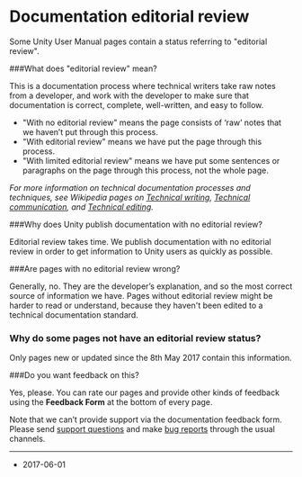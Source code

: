 # Documentation editorial review

Some Unity User Manual pages contain a status referring to "editorial review".

###What does "editorial review" mean?

This is a documentation process where technical writers take raw notes from a developer, and work with the developer to make sure that documentation is correct, complete, well-written, and easy to follow.

* "With no editorial review" means the page consists of ‘raw’ notes that we haven’t put through this process.
* "With editorial review" means we have put the page through this process.
* "With limited editorial review" means we have put some sentences or paragraphs on the page through this process, not the whole page.

*For more information on technical documentation processes and techniques, see Wikipedia pages on [Technical writing](https://en.wikipedia.org/wiki/Technical_writing), [Technical communication](https://en.wikipedia.org/wiki/Technical_communication), and [Technical editing](https://en.wikipedia.org/wiki/Editing).*

###Why does Unity publish documentation with no editorial review?

Editorial review takes time. We publish documentation with no editorial review in order to get information to Unity users as quickly as possible.

###Are pages with no editorial review wrong?

Generally, no. They are the developer’s explanation, and so the most correct source of information we have. Pages without editorial review might be harder to read or understand, because they haven't been edited to a technical documentation standard.

### Why do some pages not have an editorial review status?

Only pages new or updated since the 8th May 2017 contain this information.

###Do you want feedback on this?

Yes, please. You can rate our pages and provide other kinds of feedback using the __Feedback Form__ at the bottom of every page. 
<br/>

Note that we can’t  provide support via the documentation feedback form. Please send [support questions](https://support.unity3d.com/hc/en-us/requests/new) and make [bug reports](https://support.unity3d.com/hc/en-us/articles/206336985-How-do-I-submit-a-bug-report-) through the usual channels.


----

* <span class="page-edit">2017-06-01  <!-- include IncludeTextNewPageYesEdit --></span>